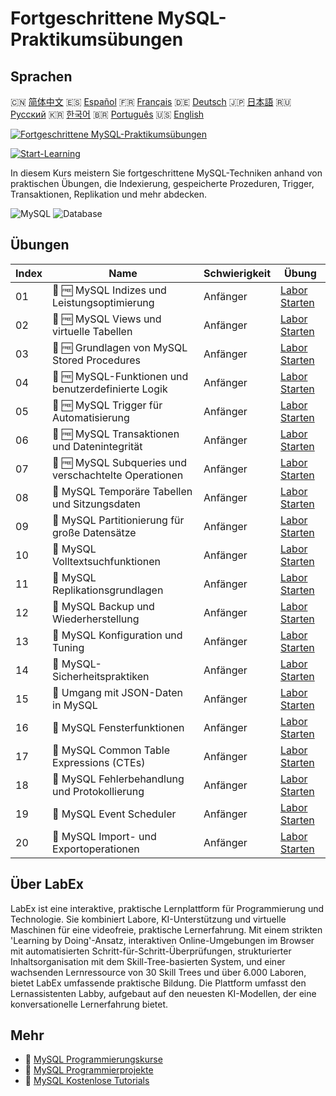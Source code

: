 # Fortgeschrittene MySQL-Praktikumsübungen

## Sprachen

🇨🇳 [简体中文](README_zh.md) 🇪🇸 [Español](README_es.md) 🇫🇷 [Français](README_fr.md) 🇩🇪 [Deutsch](README_de.md) 🇯🇵 [日本語](README_ja.md) 🇷🇺 [Русский](README_ru.md) 🇰🇷 [한국어](README_ko.md) 🇧🇷 [Português](README_pt.md) 🇺🇸 [English](README.md) 

[![Fortgeschrittene MySQL-Praktikumsübungen](https://cover-creator.labex.io/advanced-mysql-practical-labs.png?lang=de)](https://labex.io/de/courses/advanced-mysql-practical-labs)

[![Start-Learning](https://img.shields.io/badge/Start-Learning-whitesmoke?style=for-the-badge)](https://labex.io/de/courses/advanced-mysql-practical-labs)

In diesem Kurs meistern Sie fortgeschrittene MySQL-Techniken anhand von praktischen Übungen, die Indexierung, gespeicherte Prozeduren, Trigger, Transaktionen, Replikation und mehr abdecken.

![MySQL](https://img.shields.io/badge/MySQL-whitesmoke?style=for-the-badge&logo=mysql)
![Database](https://img.shields.io/badge/Database-whitesmoke?style=for-the-badge&logo=database)


## Übungen

|   Index | Name                                                  | Schwierigkeit   | Übung                                                                                                                             |
|---------|-------------------------------------------------------|-----------------|-----------------------------------------------------------------------------------------------------------------------------------|
|      01 | 📖 🆓 MySQL Indizes und Leistungsoptimierung          | Anfänger        | <a target='_blank' href='https://labex.io/de/tutorials/mysql-mysql-indexes-and-performance-optimization-550910'>Labor Starten</a> |
|      02 | 📖 🆓 MySQL Views und virtuelle Tabellen              | Anfänger        | <a target='_blank' href='https://labex.io/de/tutorials/mysql-mysql-views-and-virtual-tables-550920'>Labor Starten</a>             |
|      03 | 📖 🆓 Grundlagen von MySQL Stored Procedures          | Anfänger        | <a target='_blank' href='https://labex.io/de/tutorials/mysql-mysql-stored-procedures-basics-550915'>Labor Starten</a>             |
|      04 | 📖 🆓 MySQL-Funktionen und benutzerdefinierte Logik   | Anfänger        | <a target='_blank' href='https://labex.io/de/tutorials/mysql-mysql-functions-and-custom-logic-550908'>Labor Starten</a>           |
|      05 | 📖 🆓 MySQL Trigger für Automatisierung               | Anfänger        | <a target='_blank' href='https://labex.io/de/tutorials/mysql-mysql-triggers-for-automation-550919'>Labor Starten</a>              |
|      06 | 📖 🆓 MySQL Transaktionen und Datenintegrität         | Anfänger        | <a target='_blank' href='https://labex.io/de/tutorials/mysql-mysql-transactions-and-data-integrity-550918'>Labor Starten</a>      |
|      07 | 📖 🆓 MySQL Subqueries und verschachtelte Operationen | Anfänger        | <a target='_blank' href='https://labex.io/de/tutorials/mysql-mysql-subqueries-and-nested-operations-550916'>Labor Starten</a>     |
|      08 | 📖  MySQL Temporäre Tabellen und Sitzungsdaten        | Anfänger        | <a target='_blank' href='https://labex.io/de/tutorials/mysql-mysql-temporary-tables-and-session-data-550917'>Labor Starten</a>    |
|      09 | 📖  MySQL Partitionierung für große Datensätze        | Anfänger        | <a target='_blank' href='https://labex.io/de/tutorials/mysql-mysql-partitioning-for-large-datasets-550912'>Labor Starten</a>      |
|      10 | 📖  MySQL Volltextsuchfunktionen                      | Anfänger        | <a target='_blank' href='https://labex.io/de/tutorials/mysql-mysql-full-text-search-capabilities-550907'>Labor Starten</a>        |
|      11 | 📖  MySQL Replikationsgrundlagen                      | Anfänger        | <a target='_blank' href='https://labex.io/de/tutorials/mysql-mysql-replication-basics-550913'>Labor Starten</a>                   |
|      12 | 📖  MySQL Backup und Wiederherstellung                | Anfänger        | <a target='_blank' href='https://labex.io/de/tutorials/mysql-mysql-backup-and-recovery-550902'>Labor Starten</a>                  |
|      13 | 📖  MySQL Konfiguration und Tuning                    | Anfänger        | <a target='_blank' href='https://labex.io/de/tutorials/mysql-mysql-configuration-and-tuning-550904'>Labor Starten</a>             |
|      14 | 📖  MySQL-Sicherheitspraktiken                        | Anfänger        | <a target='_blank' href='https://labex.io/de/tutorials/mysql-mysql-security-best-practices-550914'>Labor Starten</a>              |
|      15 | 📖  Umgang mit JSON-Daten in MySQL                    | Anfänger        | <a target='_blank' href='https://labex.io/de/tutorials/mysql-mysql-json-data-handling-550911'>Labor Starten</a>                   |
|      16 | 📖  MySQL Fensterfunktionen                           | Anfänger        | <a target='_blank' href='https://labex.io/de/tutorials/mysql-mysql-window-functions-550921'>Labor Starten</a>                     |
|      17 | 📖  MySQL Common Table Expressions (CTEs)             | Anfänger        | <a target='_blank' href='https://labex.io/de/tutorials/mysql-mysql-common-table-expressions-ctes-550903'>Labor Starten</a>        |
|      18 | 📖  MySQL Fehlerbehandlung und Protokollierung        | Anfänger        | <a target='_blank' href='https://labex.io/de/tutorials/mysql-mysql-error-handling-and-logging-550905'>Labor Starten</a>           |
|      19 | 📖  MySQL Event Scheduler                             | Anfänger        | <a target='_blank' href='https://labex.io/de/tutorials/mysql-mysql-event-scheduler-550906'>Labor Starten</a>                      |
|      20 | 📖  MySQL Import- und Exportoperationen               | Anfänger        | <a target='_blank' href='https://labex.io/de/tutorials/mysql-mysql-import-and-export-operations-550909'>Labor Starten</a>         |

## Über LabEx

LabEx ist eine interaktive, praktische Lernplattform für Programmierung und Technologie. Sie kombiniert Labore, KI-Unterstützung und virtuelle Maschinen für eine videofreie, praktische Lernerfahrung. Mit einem strikten 'Learning by Doing'-Ansatz, interaktiven Online-Umgebungen im Browser mit automatisierten Schritt-für-Schritt-Überprüfungen, strukturierter Inhaltsorganisation mit dem Skill-Tree-basierten System, und einer wachsenden Lernressource von 30 Skill Trees und über 6.000 Laboren, bietet LabEx umfassende praktische Bildung. Die Plattform umfasst den Lernassistenten Labby, aufgebaut auf den neuesten KI-Modellen, der eine konversationelle Lernerfahrung bietet.

## Mehr

- 🔗 [MySQL Programmierungskurse](https://github.com/labex-labs/awesome-programming-courses)
- 🔗 [MySQL Programmierprojekte](https://github.com/labex-labs/awesome-programming-projects)
- 🔗 [MySQL Kostenlose Tutorials](https://github.com/labex-labs/mysql-free-tutorials)

